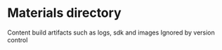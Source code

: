 # Materials directory

Content build artifacts such as logs, sdk and images
Ignored by version control
